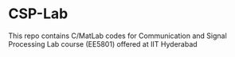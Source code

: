# CSP-Lab
This repo contains C/MatLab codes for Communication and Signal Processing Lab course (EE5801) offered at IIT Hyderabad 
